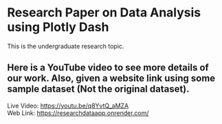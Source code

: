 # Research Paper on Data Analysis using Plotly Dash
This is the undergraduate research topic.

## Here is a YouTube video to see more details of our work. Also, given a website link using some sample dataset (Not the original dataset).
Live Video: https://youtu.be/q8YvtQ_aMZA
<br>
Web Link: https://researchdataapp.onrender.com/
